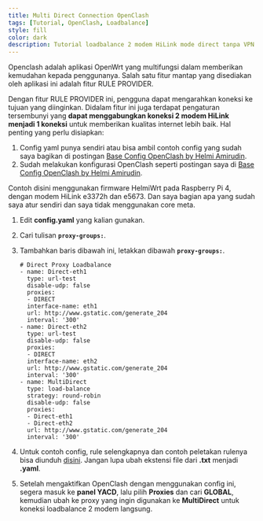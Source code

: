 ```yaml
---
title: Multi Direct Connection OpenClash
tags: [Tutorial, OpenClash, Loadbalance]
style: fill
color: dark
description: Tutorial loadbalance 2 modem HiLink mode direct tanpa VPN di OpenClash.
---
```


Openclash adalah aplikasi OpenWrt yang multifungsi dalam memberikan kemudahan kepada penggunanya. Salah satu fitur mantap yang disediakan oleh aplikasi ini adalah fitur RULE PROVIDER.

Dengan fitur RULE PROVIDER ini, pengguna dapat mengarahkan koneksi ke tujuan yang diinginkan. Didalam fitur ini juga terdapat pengaturan tersembunyi yang **dapat menggabungkan koneksi 2 modem HiLink menjadi 1 koneksi** untuk memberikan kualitas internet lebih baik. Hal penting yang perlu disiapkan:

1. Config yaml punya sendiri atau bisa ambil contoh config yang sudah saya bagikan di postingan [Base Config OpenClash by Helmi Amirudin](base-config-openclash-helmi).
2. Sudah melakukan konfigurasi OpenClash seperti postingan saya di [Base Config OpenClash by Helmi Amirudin](base-config-openclash-helmi).

Contoh disini menggunakan firmware HelmiWrt pada Raspberry Pi 4, dengan modem HiLink e3372h dan e5673. Dan saya bagian apa yang sudah saya atur sendiri dan saya tidak menggunakan core meta.

1. Edit **config.yaml** yang kalian gunakan.
2. Cari tulisan **``proxy-groups:``**.
3. Tambahkan baris dibawah ini, letakkan dibawah **``proxy-groups:``**.



	```
	# Direct Proxy Loadbalance
	- name: Direct-eth1
	  type: url-test
	  disable-udp: false
	  proxies:
	  - DIRECT
	  interface-name: eth1
	  url: http://www.gstatic.com/generate_204
	  interval: '300'
	- name: Direct-eth2
	  type: url-test
	  disable-udp: false
	  proxies:
	  - DIRECT
	  interface-name: eth2
	  url: http://www.gstatic.com/generate_204
	  interval: '300'
	- name: MultiDirect
	  type: load-balance
	  strategy: round-robin
	  disable-udp: false
	  proxies:
	  - Direct-eth1
	  - Direct-eth2
	  url: http://www.gstatic.com/generate_204
	  interval: '300'
	```



5. Untuk contoh config, rule selengkapnya dan contoh peletakan rulenya bisa diunduh [disini](https://safefileku.com/download/z2otm469dpktMRB). Jangan lupa ubah ekstensi file dari **.txt** menjadi **.yaml**.

6. Setelah mengaktifkan OpenClash dengan menggunakan config ini, segera masuk ke **panel YACD**, lalu pilih **Proxies** dan cari **GLOBAL**, kemudian ubah ke proxy yang ingin digunakan ke **MultiDirect** untuk koneksi loadbalance 2 modem langsung.
